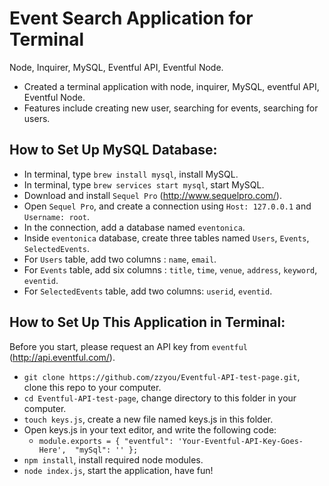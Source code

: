 # Event Search Application for Terminal
Node, Inquirer, MySQL, Eventful API, Eventful Node.

- Created a terminal application with node, inquirer, MySQL, eventful API, Eventful Node.
- Features include creating new user, searching for events, searching for users.

##

## How to Set Up MySQL Database:
- In terminal, type `brew install mysql`, install MySQL.
- In terminal, type `brew services start mysql`, start MySQL.
- Download and install `Sequel Pro` (http://www.sequelpro.com/).
- Open `Sequel Pro`, and create a connection using `Host: 127.0.0.1` and `Username: root`.
- In the connection, add a database named `eventonica`.
- Inside `eventonica` database, create three tables named `Users`, `Events`, `SelectedEvents`.
- For `Users` table, add two columns : `name`, `email`.
- For `Events` table, add six columns : `title`, `time`, `venue`, `address`, `keyword`, `eventid`.
- For `SelectedEvents` table, add two columns: `userid`, `eventid`.

##

## How to Set Up This Application in Terminal:
Before you start, please request an API key from `eventful` (http://api.eventful.com/).

- `git clone https://github.com/zzyou/Eventful-API-test-page.git`, clone this repo to your computer.
- `cd Eventful-API-test-page`, change directory to this folder in your computer.
- `touch keys.js`, create a new file named keys.js in this folder.
- Open keys.js in your text editor, and write the following code:
    - `module.exports = {
        "eventful": 'Your-Eventful-API-Key-Goes-Here', 
        "mySql": ''
    };`
- `npm install`, install required node modules.
- `node index.js`, start the application, have fun!
